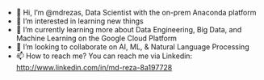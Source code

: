 - 👋 Hi, I’m @mdrezas, Data Scientist with the on-prem Anaconda platform 
- 👀 I’m interested in learning new things
- 🌱 I’m currently learning more about Data Engineering, Big Data, and Machine Learning on the Google Cloud Platform 
- 💞️ I’m looking to collaborate on AI, ML, & Natural Language Processing  
- 📫 How to reach me? You can reach me via Linkedin: http://www.linkedin.com/in/md-reza-8a197728

<!---
mdrezas/mdrezas is a ✨ special ✨ repository because its `README.md` (this file) appears on your GitHub profile.
You can click the Preview link to take a look at your changes.
--->
